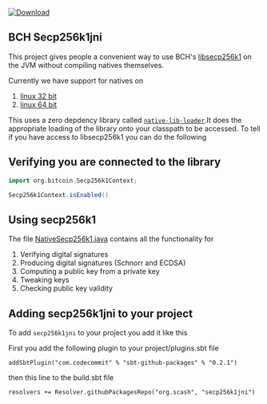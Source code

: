 [ ![Download](https://api.bintray.com/packages/scala-cash/io/secp256k1jni/images/download.svg) ](https://bintray.com/scala-cash/io/secp256k1jni/_latestVersion)
 
## BCH Secp256k1jni

This project gives people a convenient way to use BCH's [libsecp256k1](https://github.com/Bitcoin-ABC/bitcoin-abc/tree/master/src/secp256k1) on the JVM without compiling natives themselves. 

Currently we have support for natives on

1. [linux 32 bit](natives/linux_32)
2. [linux 64 bit](natives/linux_64)

This uses a zero depdency library called [`native-lib-loader`](https://github.com/scijava/native-lib-loader).It does the appropriate loading of the library onto your classpath to be accessed. To tell if you have access to libsecp256k1 you can do the following

## Verifying you are connected to the library
```scala
import org.bitcoin.Secp256k1Context;

Secp256k1Context.isEnabled()
```

## Using secp256k1

The file [NativeSecp256k1.java](src/main/java/org/bitcoin/NativeSecp256k1.java) contains all the functionality for 

1. Verifying digital signatures
2. Producing digital signatures (Schnorr and ECDSA)
3. Computing a public key from a private key
4. Tweaking keys
5. Checking public key validity


## Adding secp256k1jni to your project

To add `secp256k1jni` to your project you add it like this 

First you add the following plugin to your project/plugins.sbt file

```
addSbtPlugin("com.codecommit" % "sbt-github-packages" % "0.2.1")
```

then this line to the build.sbt file

```
resolvers += Resolver.githubPackagesRepo("org.scash", "secp256k1jni")
```

